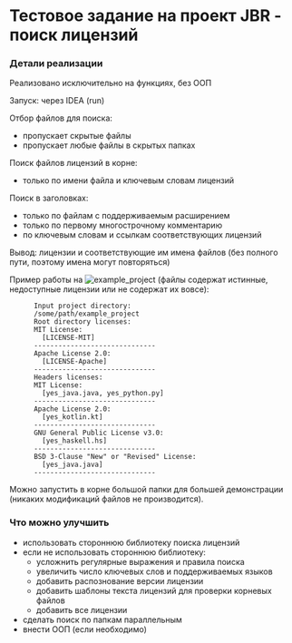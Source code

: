# Тестовое задание на проект JBR - поиск лицензий

### Детали реализации 
Реализовано исключительно на функциях, без ООП

Запуск: через IDEA (run) 

Отбор файлов для поиска:
  - пропускает скрытые файлы
  - пропускает любые файлы в скрытых папках

Поиск файлов лицензий в корне: 
  - только по имени файла и ключевым словам лицензий

Поиск в заголовках: 
  - только по файлам с поддерживаемым расширением
  - только по первому многострочному комментарию
  - по ключевым словам и ссылкам соответствующих лицензий

Вывод: лицензии и соответствующие им имена файлов (без полного пути, поэтому имена могут повторяться)

Пример работы на ![example_project](https://github.com/ivanrybin/internship_jbr_licenses_2020/tree/master/example_project) (файлы содержат истинные, недоступные лицензии или не содержат их вовсе):

          Input project directory:
          /some/path/example_project
          Root directory licenses:
          MIT License: 
            [LICENSE-MIT]
          ------------------------------
          Apache License 2.0: 
            [LICENSE-Apache]
          ------------------------------
          Headers licenses:
          MIT License: 
            [yes_java.java, yes_python.py]
          ------------------------------
          Apache License 2.0: 
            [yes_kotlin.kt]
          ------------------------------
          GNU General Public License v3.0: 
            [yes_haskell.hs]
          ------------------------------
          BSD 3-Clause "New" or "Revised" License: 
            [yes_java.java]
          ------------------------------
          
 Можно запустить в корне большой папки для большей демонстрации (никаких модификаций файлов не производится).
   
 ### Что можно улучшить
 - использовать стороннюю библиотеку поиска лицензий
 - если не использовать стороннюю библиотеку:
    - усложнить регулярные выражения и правила поиска
    - увеличить число ключевых слов и поддерживаемых языков
    - добавить распознование версии лицензии
    - добавить шаблоны текста лицензий для проверки корневых файлов
    - добавить все лицензии
 - сделать поиск по папкам параллельным
 - внести ООП (если необходимо)
 
